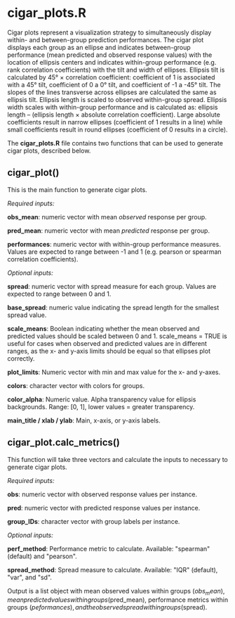 # cigar_plots.R

Cigar plots represent a visualization strategy to simultaneously display within- and between-group prediction performances. The cigar plot displays each group as an ellipse and indicates between-group performance (mean predicted and observed response values) with the location of ellipsis centers and indicates within-group performance (e.g. rank correlation coefficients) with the tilt and width of ellipses. Ellipsis tilt is calculated by 45° × correlation coefficient: coefficient of 1 is associated with a 45° tilt, coefficient of 0 a 0° tilt, and coefficient of -1 a -45° tilt. The slopes of the lines transverse across ellipses are calculated the same as ellipsis tilt. Ellipsis length is scaled to observed within-group spread. Ellipsis width scales with within-group performance and is calculated as: ellipsis length – (ellipsis length × absolute correlation coefficient). Large absolute coefficients result in narrow ellipses (coefficient of 1 results in a line) while small coefficients result in round ellipses (coefficient of 0 results in a circle).

The **cigar_plots.R** file contains two functions that can be used to generate cigar plots, described below.

## cigar_plot()

This is the main function to generate cigar plots.

*Required inputs:*

**obs_mean**: numeric vector with mean *observed* response per group.

**pred_mean**: numeric vector with mean *predicted* response per group.

**performances**: numeric vector with within-group performance measures. Values are expected to range between -1 and 1 (e.g. pearson or spearman correlation coefficients).

*Optional inputs:*

**spread**: numeric vector with spread measure for each group. Values are expected to range between 0 and 1.

**base_spread**: numeric value indicating the spread length for the smallest spread value.

**scale_means**: Boolean indicating whether the mean observed and predicted values should be scaled between 0 and 1. scale_means = TRUE is useful for cases when observed and predicted values are in different ranges, as the x- and y-axis limits should be equal so that ellipses plot correctly.

**plot_limits**: Numeric vector with min and max value for the x- and y-axes.

**colors**: character vector with colors for groups.

**color_alpha**: Numeric value. Alpha transparency value for ellipsis backgrounds. Range: [0, 1], lower values = greater transparency.

**main_title / xlab / ylab**: Main, x-axis, or y-axis labels.

## cigar_plot.calc_metrics()

This function will take three vectors and calculate the inputs to necessary to generate cigar plots.

*Required inputs:*

**obs**: numeric vector with observed response values per instance.

**pred**: numeric vector with predicted response values per instance.

**group_IDs**: character vector with group labels per instance.

*Optional inputs:*

**perf_method**: Performance metric to calculate. Available: "spearman" (default) and "pearson".

**spread_method**: Spread measure to calculate. Available: "IQR" (default), "var", and "sd".

Output is a list object with mean observed values within groups ($obs_mean), mean predicted values within groups ($pred_mean), performance metrics within groups ($peformances), and the observed spread within groups ($spread).
